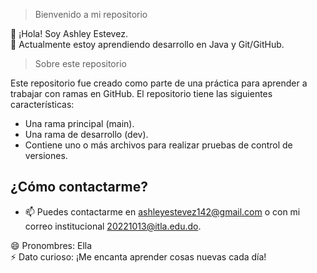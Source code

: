  >Bienvenido a mi repositorio

👋 ¡Hola! Soy Ashley Estevez.  
🌱 Actualmente estoy aprendiendo desarrollo en Java  y Git/GitHub.

> Sobre este repositorio

Este repositorio fue creado como parte de una práctica para aprender a trabajar con ramas en GitHub. El repositorio tiene las siguientes características:

- Una rama principal (main).
- Una rama de desarrollo (dev).
- Contiene uno o más archivos para realizar pruebas de control de versiones.

## ¿Cómo contactarme?

- 📫 Puedes contactarme en ashleyestevez142@gmail.com o con mi correo institucional 20221013@itla.edu.do.
  
😄 Pronombres: Ella  
⚡ Dato curioso: ¡Me encanta aprender cosas nuevas cada día!

